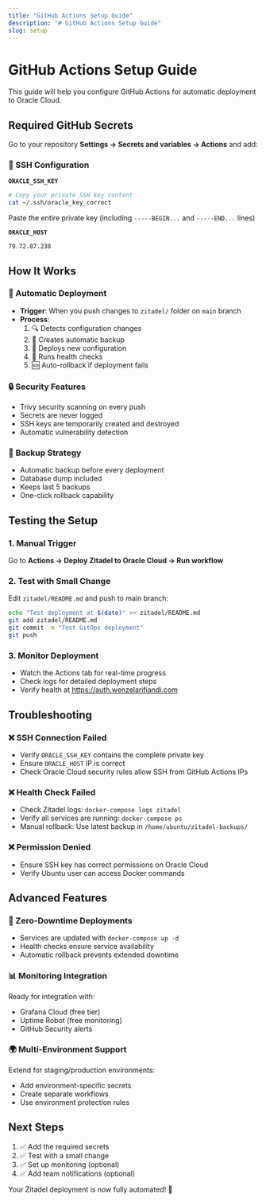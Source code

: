 ```yaml
---
title: "GitHub Actions Setup Guide"
description: "# GitHub Actions Setup Guide"
slug: setup
---
```


# GitHub Actions Setup Guide

This guide will help you configure GitHub Actions for automatic deployment to Oracle Cloud.

## Required GitHub Secrets

Go to your repository **Settings → Secrets and variables → Actions** and add:

### 🔑 SSH Configuration

**`ORACLE_SSH_KEY`**
```bash
# Copy your private SSH key content
cat ~/.ssh/oracle_key_correct
```
Paste the entire private key (including `-----BEGIN...` and `-----END...` lines)

**`ORACLE_HOST`**
```
79.72.87.238
```

## How It Works

### 🔄 Automatic Deployment
- **Trigger**: When you push changes to `zitadel/` folder on `main` branch
- **Process**:
  1. 🔍 Detects configuration changes
  2. 💾 Creates automatic backup
  3. 🚀 Deploys new configuration
  4. 🏥 Runs health checks
  5. 🆘 Auto-rollback if deployment fails

### 🔒 Security Features
- Trivy security scanning on every push
- Secrets are never logged
- SSH keys are temporarily created and destroyed
- Automatic vulnerability detection

### 💾 Backup Strategy
- Automatic backup before every deployment
- Database dump included
- Keeps last 5 backups
- One-click rollback capability

## Testing the Setup

### 1. Manual Trigger
Go to **Actions → Deploy Zitadel to Oracle Cloud → Run workflow**

### 2. Test with Small Change
Edit `zitadel/README.md` and push to main branch:
```bash
echo "Test deployment at $(date)" >> zitadel/README.md
git add zitadel/README.md
git commit -m "Test GitOps deployment"
git push
```

### 3. Monitor Deployment
- Watch the Actions tab for real-time progress
- Check logs for detailed deployment steps
- Verify health at https://auth.wenzelarifiandi.com

## Troubleshooting

### ❌ SSH Connection Failed
- Verify `ORACLE_SSH_KEY` contains the complete private key
- Ensure `ORACLE_HOST` IP is correct
- Check Oracle Cloud security rules allow SSH from GitHub Actions IPs

### ❌ Health Check Failed
- Check Zitadel logs: `docker-compose logs zitadel`
- Verify all services are running: `docker-compose ps`
- Manual rollback: Use latest backup in `/home/ubuntu/zitadel-backups/`

### ❌ Permission Denied
- Ensure SSH key has correct permissions on Oracle Cloud
- Verify Ubuntu user can access Docker commands

## Advanced Features

### 🔄 Zero-Downtime Deployments
- Services are updated with `docker-compose up -d`
- Health checks ensure service availability
- Automatic rollback prevents extended downtime

### 📊 Monitoring Integration
Ready for integration with:
- Grafana Cloud (free tier)
- Uptime Robot (free monitoring)
- GitHub Security alerts

### 🌍 Multi-Environment Support
Extend for staging/production environments:
- Add environment-specific secrets
- Create separate workflows
- Use environment protection rules

## Next Steps

1. ✅ Add the required secrets
2. ✅ Test with a small change
3. ✅ Set up monitoring (optional)
4. ✅ Add team notifications (optional)

Your Zitadel deployment is now fully automated! 🎉